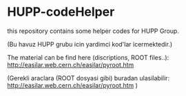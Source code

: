 # HUPP-codeHelper
this repository contains some helper codes for HUPP Group.


(Bu havuz HUPP grubu icin yardimci kod'lar icermektedir.)


The material can be find here (discriptions, ROOT files..): http://easilar.web.cern.ch/easilar/pyroot.htm


(Gerekli araclara (ROOT dosyasi gibi) buradan ulasilabilir: http://easilar.web.cern.ch/easilar/pyroot.htm )

